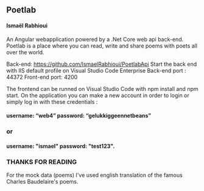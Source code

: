   ## Poetlab
#### Ismaël Rabhioui
An Angular webapplication powered by a .Net Core web api back-end.
Poetlab is a place where you can read, write and share poems with poets all over the world.

Back-end: https://github.com/IsmaelRabhioui/PoetlabApi
Start the back end with IIS default profile on Visual Studio Code Enterprise
Back-end port : 44372
Front-end port: 4200

The frontend can be runned on Visual Studio Code with npm install and npm start.
On the application you can make a new account in order to login or simply log in 
with these credentials : 
#### username: “web4”  password: “gelukkiggeennetbeans” 
### or
#### username: "ismael" password: "test123".

### THANKS FOR READING

For the mock data (poems) I've used english translation of the famous Charles Baudelaire's poems.

